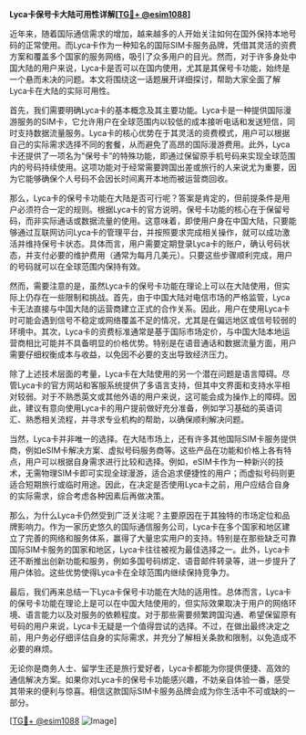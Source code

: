 **Lyca卡保号卡大陆可用性详解[[TG💪+ @esim1088](https://t.me/s/esim1088)]**

近年来，随着国际通信需求的增加，越来越多的人开始关注如何在国外保持本地号码的正常使用。而Lyca卡作为一种知名的国际SIM卡服务品牌，凭借其灵活的资费方案和覆盖多个国家的服务网络，吸引了众多用户的目光。然而，对于许多身处中国大陆的用户来说，Lyca卡是否可以在国内使用，尤其是其保号卡功能，始终是一个悬而未决的问题。本文将围绕这一话题展开详细探讨，帮助大家全面了解Lyca卡在大陆的实际可用性。

首先，我们需要明确Lyca卡的基本概念及其主要功能。Lyca卡是一种提供国际漫游服务的SIM卡，它允许用户在全球范围内以较低的成本接听电话和发送短信，同时支持数据流量服务。Lyca卡的核心优势在于其灵活的资费模式，用户可以根据自己的实际需求选择不同的套餐，从而避免了高昂的国际漫游费用。此外，Lyca卡还提供了一项名为“保号卡”的特殊功能，即通过保留原手机号码来实现全球范围内的号码持续使用。这项功能对于经常需要跨国出差或旅行的人来说尤为重要，因为它能够确保个人号码不会因长时间离开本地而被运营商回收。

那么，Lyca卡的保号卡功能在大陆是否可行呢？答案是肯定的，但前提条件是用户必须符合一定的规则。根据Lyca卡的官方说明，保号卡功能的核心在于保留号码，而非实际通话或数据流量的使用。这意味着，即使用户身在中国大陆，只要能够通过互联网访问Lyca卡的管理平台，并按照要求完成相关操作，就可以成功激活并维持保号卡状态。具体而言，用户需要定期登录Lyca卡的账户，确认号码状态，并支付必要的维护费用（通常为每月几美元）。只要这些步骤顺利完成，用户的号码就可以在全球范围内保持有效。

然而，需要注意的是，虽然Lyca卡的保号卡功能在理论上可以在大陆使用，但实际上仍存在一些限制和挑战。首先，由于中国大陆对电信市场的严格监管，Lyca卡无法直接与中国大陆的运营商建立正式的合作关系。因此，用户在使用Lyca卡时可能会遇到信号不稳定或网络覆盖不足的情况，尤其是在偏远地区或信号较弱的环境中。其次，Lyca卡的资费标准通常是基于国际市场定价，与中国大陆本地运营商相比可能并不具备明显的价格优势。特别是在语音通话和数据流量方面，用户需要仔细权衡成本与收益，以免因不必要的支出导致经济压力。

除了上述技术层面的考量，Lyca卡在大陆使用的另一个潜在问题是语言障碍。尽管Lyca卡的官方网站和客服系统提供了多语言支持，但其中文界面和支持水平相对较弱。对于不熟悉英文或其他外语的用户来说，这可能会成为操作上的障碍。因此，建议有意向使用Lyca卡的用户提前做好充分准备，例如学习基础的英语词汇、熟悉相关流程，并寻求专业机构的帮助，以确保顺利解决问题。

当然，Lyca卡并非唯一的选择。在大陆市场上，还有许多其他国际SIM卡服务提供商，例如eSIM卡解决方案、虚拟号码服务商等。这些产品在功能和价格上各有特点，用户可以根据自身需求进行比较和选择。例如，eSIM卡作为一种新兴的技术，无需物理SIM卡即可实现全球漫游，适合追求便捷性的用户；而虚拟号码则更适合短期旅行或临时用途。因此，在决定是否使用Lyca卡之前，用户应结合自身的实际需求，综合考虑各种因素后再做决策。

那么，为什么Lyca卡仍然受到广泛关注呢？主要原因在于其独特的市场定位和品牌影响力。作为一家历史悠久的国际通信服务公司，Lyca卡在多个国家和地区建立了完善的网络和服务体系，赢得了大量忠实用户的支持。特别是在那些缺乏可靠国际SIM卡服务的国家和地区，Lyca卡往往被视为最佳选择之一。此外，Lyca卡还不断推出创新功能和服务，例如多国号码绑定、语音邮件转录等，进一步提升了用户体验。这些优势使得Lyca卡在全球范围内继续保持竞争力。

最后，我们再来总结一下Lyca卡保号卡功能在大陆的适用性。总体而言，Lyca卡的保号卡功能在理论上是可以在中国大陆使用的，但实际效果取决于用户的网络环境、语言能力以及对服务的依赖程度。对于那些需要频繁跨国沟通、希望保留原有号码的用户来说，Lyca卡无疑是一个值得尝试的选择。不过，在做出最终决定之前，用户务必仔细评估自身的实际需求，并充分了解相关条款和限制，以免造成不必要的麻烦。

无论你是商务人士、留学生还是旅行爱好者，Lyca卡都能为你提供便捷、高效的通信解决方案。如果你对Lyca卡的保号卡功能感兴趣，不妨亲自体验一番，感受其带来的便利与惊喜。相信这款国际SIM卡服务品牌会成为你生活中不可或缺的一部分。

[[TG💪+ @esim1088](https://t.me/s/esim1088) ![Image](https://i.postimg.cc/4NQfJmqS/Snipaste-2025-05-13-00-14-12.png)]